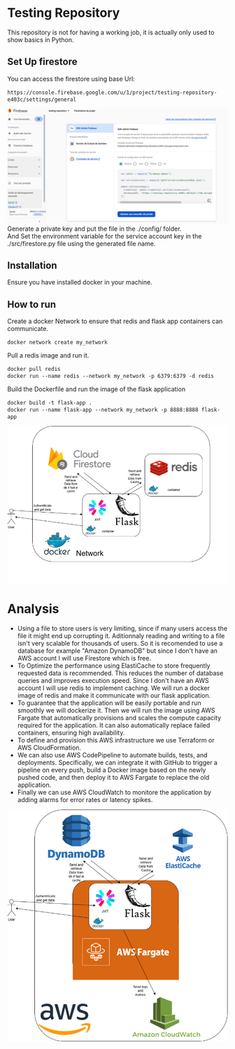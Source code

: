 # Testing Repository

This repository is not for having a working job, it is actually only used to show basics in Python.

## Set Up firestore

You can access the firestore using base Url:

```shell
https://console.firebase.google.com/u/1/project/testing-repository-e403c/settings/general 
```
![Firestore](/images/firestore.PNG)
Generate a private key and put the file in the ./config/ folder.  
And Set the environment variable for the service account key in the ./src/firestore.py file using the generated file name.

## Installation

Ensure you have installed docker in your machine.

## How to run

Create a docker Network to ensure that redis and flask app containers can communicate.

```shell
docker network create my_network
```
Pull a redis image and run it.

```shell
docker pull redis
docker run --name redis --network my_network -p 6379:6379 -d redis
```
Build the Dockerfile and run the image of the flask application

```shell
docker build -t flask-app .
docker run --name flask-app --network my_network -p 8888:8888 flask-app
```
![Graph1](/images/graph1.png)

# Analysis

- Using a file to store users is very limiting, since if many users access the file it might end up corrupting it. Aditionnaly reading and writing to a file isn't very scalable for thousands of users. So it is recomended to use a database for example "Amazon DynamoDB" but since I don't have an AWS account I will use Firestore which is free.
- To Optimize the performance using ElastiCache to store frequently requested data is recommended. This reduces the number of database queries and improves execution speed. Since I don't have an AWS account I will use redis to implement caching. We will run a docker image of redis and make it communicate with our flask application.
- To guarantee that the application will be easily portable and run smoothly we will dockerize it. Then we will run the image using AWS Fargate that automatically provisions and scales the compute capacity required for the application. It can also automatically replace failed containers, ensuring high availability.
- To define and provision this AWS infrastructure we use Terraform or AWS CloudFormation.
- We can also use AWS CodePipeline to automate builds, tests, and deployments. Specifically, we can integrate it with GitHub to trigger a pipeline on every push, build a Docker image based on the newly pushed code, and then deploy it to AWS Fargate to replace the old application.
- Finally we can use AWS CloudWatch to monitore the application by adding alarms for error rates or latency spikes.

![Graph2](/images/graph2.png)